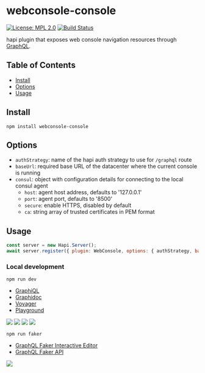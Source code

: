 # webconsole-console

[![License: MPL 2.0](https://img.shields.io/badge/License-MPL%202.0-brightgreen.svg)](https://opensource.org/licenses/MPL-2.0) [![Build Status](https://secure.travis-ci.org/joyent/webconsole-console.svg)](http://travis-ci.org/joyent/webconsole-console)


hapi plugin that exposes web console navigation resources through [GraphQL](http://graphql.org).

## Table of Contents

* [Install](#install)
* [Options](#options)
* [Usage](#usage)

## Install

```
npm install webconsole-console
```

## Options

- `authStrategy`: name of the hapi auth strategy to use for `/graphql` route
- `baseUrl`: required base URL of the datacenter where the current console is running
- `consul`: object with configuration details for connecting to the local consul agent
  - `host`: agent host address, defaults to '127.0.0.1'
  - `port`: agent port, defaults to '8500'
  - `secure`: enable HTTPS, disabled by default
  - `ca`: string array of trusted certificates in PEM format


## Usage

```js
const server = new Hapi.Server();
await server.register({ plugin: WebConsole, options: { authStrategy, baseUrl: 'https://us-west.site.com' } });
```


### Local development

```
npm run dev
```

* [GraphiQL](http://0.0.0.0:4000/graphiql)
* [Graphidoc](http://0.0.0.0:4000/doc)
* [Voyager](http://0.0.0.0:4000/voyager)
* [Playground](http://0.0.0.0:4000/playground)

![](https://cldup.com/StGgfIbD3N.png) ![](https://cldup.com/fhpul_AJ13.png)
![](https://cldup.com/A-VwSbvWBe.png) ![](https://cldup.com/08P360Skhx.png)

```
npm run faker
```

* [GraphQL Faker Interactive Editor](http://0.0.0.0:9002/editor)
* [GraphQL Faker API](http://0.0.0.0:9002/graphql)

![](https://cldup.com/VWadVMorQ0.png)
